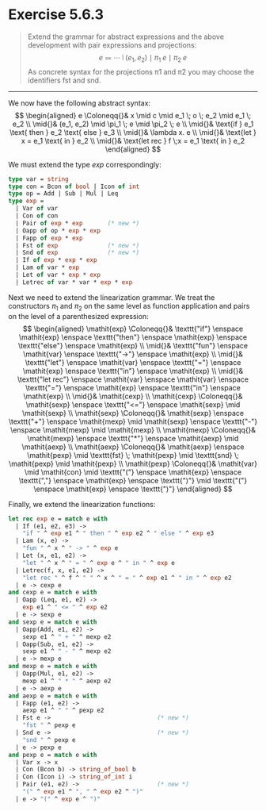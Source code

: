 # Exercise 5.6.3

> Extend the grammar for abstract expressions and the above development with pair expressions and projections:
> $$
>   e \Coloneqq \cdots \mid (e_1 , e_2) \mid \pi_1 \; e \mid π_2 \; e
> $$
> As concrete syntax for the projections π1 and π2 you may choose the identifiers $\mathsf{fst}$ and $\mathsf{snd}$.

---

We now have the following abstract syntax:
$$
\begin{aligned}
  e \Coloneqq{}& x \mid c \mid e_1 \; o \; e_2 \mid e_1 \; e_2 \\
  \mid{}& (e_1, e_2) \mid \pi_1 \; e \mid \pi_2 \; e \\
  \mid{}& \text{if } e_1 \text{ then } e_2 \text{ else } e_3 \\
  \mid{}& \lambda x. e \\
  \mid{}& \text{let } x = e_1 \text{ in } e_2 \\
  \mid{}& \text{let rec } f \;x = e_1 \text{ in } e_2
\end{aligned}
$$

We must extend the type $\mathit{exp}$ correspondingly:
```ocaml
type var = string
type con = Bcon of bool | Icon of int
type op = Add | Sub | Mul | Leq
type exp =
  | Var of var
  | Con of con
  | Pair of exp * exp       (* new *)
  | Oapp of op * exp * exp
  | Fapp of exp * exp
  | Fst of exp              (* new *)
  | Snd of exp              (* new *)
  | If of exp * exp * exp
  | Lam of var * exp
  | Let of var * exp * exp
  | Letrec of var * var * exp * exp
```

Next we need to extend the linearization grammar.
We treat the constructors $π_1$ and $π_2$ on the same level as function application and pairs on the level of a parenthesized expression:
$$
  \begin{aligned}
    \mathit{exp} \Coloneqq{}& \texttt{"if"} \enspace \mathit{exp} \enspace \texttt{"then"} \enspace \mathit{exp} \enspace \texttt{"else"} \enspace \mathit{exp} \\
    \mid{}& \texttt{"fun"} \enspace \mathit{var} \enspace \texttt{"->"} \enspace \mathit{exp} \\
    \mid{}& \texttt{"let"} \enspace \mathit{var} \enspace \texttt{"="} \enspace \mathit{exp} \enspace \texttt{"in"} \enspace \mathit{exp} \\
    \mid{}& \texttt{"let rec"} \enspace \mathit{var} \enspace \mathit{var} \enspace \texttt{"="} \enspace \mathit{exp} \enspace \texttt{"in"} \enspace \mathit{exp} \\
    \mid{}& \mathit{cexp} \\
    \mathit{cexp} \Coloneqq{}& \mathit{sexp} \enspace \texttt{"<="} \enspace \mathit{sexp} \mid \mathit{sexp} \\
    \mathit{sexp} \Coloneqq{}& \mathit{sexp} \enspace \texttt{"+"} \enspace \mathit{mexp} \mid \mathit{sexp} \enspace \texttt{"-"} \enspace \mathit{mexp} \mid \mathit{mexp} \\
    \mathit{mexp} \Coloneqq{}& \mathit{mexp} \enspace \texttt{"*"} \enspace \mathit{aexp} \mid \mathit{aexp} \\
    \mathit{aexp} \Coloneqq{}& \mathit{aexp} \enspace \mathit{pexp} \mid \texttt{fst} \; \mathit{pexp} \mid \texttt{snd} \; \mathit{pexp} \mid \mathit{pexp} \\
    \mathit{pexp} \Coloneqq{}& \mathit{var} \mid \mathit{con} \mid \texttt{"("} \enspace \mathit{exp} \enspace \texttt{","} \enspace \mathit{exp} \enspace \texttt{")"} \mid \texttt{"("} \enspace \mathit{exp} \enspace \texttt{")"}
  \end{aligned}
$$

Finally, we extend the linearization functions:
```ocaml
let rec exp e = match e with
  | If (e1, e2, e3) ->
    "if " ^ exp e1 ^ " then " ^ exp e2 ^ " else " ^ exp e3
  | Lam (x, e) ->
    "fun " ^ x ^ " -> " ^ exp e
  | Let (x, e1, e2) ->
    "let " ^ x ^ " = " ^ exp e ^ " in " ^ exp e
  | Letrec(f, x, e1, e2) ->
    "let rec " ^ f ^ " " ^ x ^ " = " ^ exp e1 ^ " in " ^ exp e2
  | e -> cexp e
and cexp e = match e with
  | Oapp (Leq, e1, e2) ->
    exp e1 ^ " <= " ^ exp e2
  | e -> sexp e
and sexp e = match e with
  | Oapp(Add, e1, e2) ->
    sexp e1 ^ " + " ^ mexp e2
  | Oapp(Sub, e1, e2) ->
    sexp e1 ^ " - " ^ mexp e2
  | e -> mexp e
and mexp e = match e with
  | Oapp(Mul, e1, e2) ->
    mexp e1 ^ " * " ^ aexp e2
  | e -> aexp e
and aexp e = match e with
  | Fapp (e1, e2) ->
    aexp e1 ^ " " ^ pexp e2
  | Fst e ->                              (* new *)
    "fst " ^ pexp e
  | Snd e ->                              (* new *)
    "snd " ^ pexp e
  | e -> pexp e
and pexp e = match e with
  | Var x -> x
  | Con (Bcon b) -> string_of_bool b
  | Con (Icon i) -> string_of_int i
  | Pair (e1, e2) ->                      (* new *)
    "(" ^ exp e1 ^ ", " ^ exp e2 ^ ")"
  | e -> "(" ^ exp e ^ ")"
```
